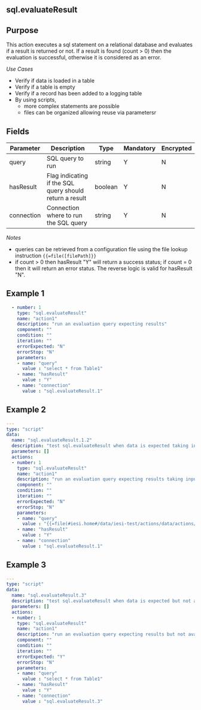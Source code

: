 ## sql.evaluateResult
## Purpose
This action executes a sql statement on a relational database and evaluates if a result is returned or not. 
If a result is found (count > 0) then the evaluation is successful, otherwise it is considered as an error. 

*Use Cases*
* Verify if data is loaded in a table
* Verify if a table is empty
* Verify if a record has been added to a logging table
* By using scripts,
  * more complex statements are possible
  * files can be organized allowing reuse via parametersr

## Fields
|Parameter|Description|Type|Mandatory|Encrypted|
|---------|-----------|----|---------|---------|
|query|SQL query to run|string|Y|N|
|hasResult|Flag indicating if the SQL query should return a result|boolean|Y|N|
|connection|Connection where to run the SQL query|string|Y|N|

*Notes*
* queries can be retrieved from a configuration file using the file lookup instruction `{{=file([filePath]}}`
* if count > 0 then hasResult "Y" will return a success status; if count = 0 then it will return an error status. The reverse logic is valid for hasResult "N".

## Example 1
```yaml
  - number: 1
    type: "sql.evaluateResult"
    name: "action1"
    description: "run an evaluation query expecting results"
    component: ""
    condition: ""
    iteration: ""
    errorExpected: "N"
    errorStop: "N"
    parameters:
    - name: "query"
      value : "select * from Table1"
    - name: "hasResult"
      value : "Y"
    - name: "connection"
      value : "sql.evaluateResult.1"
```
## Example 2
```yaml
---
type: "script"
data:
  name: "sql.evaluateResult.1.2"
  description: "test sql.evaluateResult when data is expected taking input from a file"
  parameters: []
  actions:
  - number: 1
    type: "sql.evaluateResult"
    name: "action1"
    description: "run an evaluation query expecting results taking input from a file"
    component: ""
    condition: ""
    iteration: ""
    errorExpected: "N"
    errorStop: "N"
    parameters:
    - name: "query"
      value : "{{=file(#iesi.home#/data/iesi-test/actions/data/actions/sql.evaluateResult.1.2.sql)}}"
    - name: "hasResult"
      value : "Y"
    - name: "connection"
      value : "sql.evaluateResult.1"
```
## Example 3
```yaml
---
type: "script"
data:
  name: "sql.evaluateResult.3"
  description: "test sql.evaluateResult when data is expected but not available"
  parameters: []
  actions:
  - number: 1
    type: "sql.evaluateResult"
    name: "action1"
    description: "run an evaluation query expecting results but not available"
    component: ""
    condition: ""
    iteration: ""
    errorExpected: "Y"
    errorStop: "N"
    parameters:
    - name: "query"
      value : "select * from Table1"
    - name: "hasResult"
      value : "Y"
    - name: "connection"
      value : "sql.evaluateResult.3"
```
